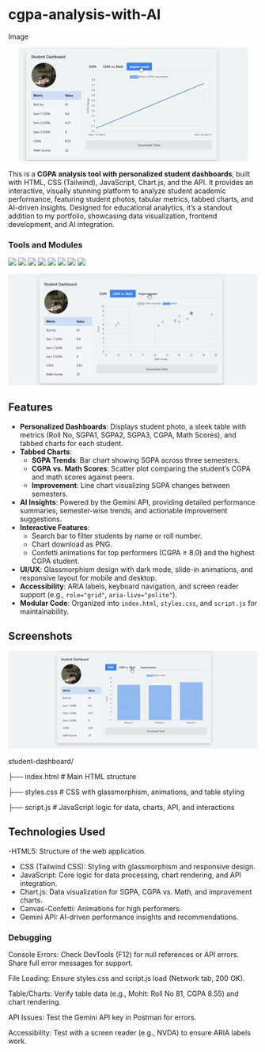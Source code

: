 # cgpa-analysis-with-AI
Image
 <div align="center">
  <img src="Screenshot_2025-06-30-18-56-14-63_254de13a4bc8758c9908fff1f73e3725.jpg" alt="DevOpsShack Banner">
</div>

This is a **CGPA analysis tool with personalized student dashboards**, built with HTML, CSS (Tailwind), JavaScript, Chart.js, and the  API. It provides an interactive, visually stunning platform to analyze student academic performance, featuring student photos, tabular metrics, tabbed charts, and AI-driven insights. Designed for educational analytics, it’s a standout addition to my portfolio, showcasing data visualization, frontend development, and AI integration.

### Tools and Modules 
![](https://img.shields.io/badge/Programming_Language-HTML-orange.svg)
![](https://img.shields.io/badge/Programming_Language-CSS-blue.svg)
![](https://img.shields.io/badge/Programming_Language-javascript-yellow.svg)
![](https://img.shields.io/badge/Tool_Used-Tailwind.css-red.svg)
![](https://img.shields.io/badge/Tool_Used-canva-indigo.svg)
![](https://img.shields.io/badge/Tool_Used-chart.js-darkpink.svg)
![](https://img.shields.io/badge/Application-Analysis-lemon.svg)
![](https://img.shields.io/badge/Status-Complete-green.svg)

<div align="center">
  <img src="Screenshot_2025-06-30-18-55-48-47_254de13a4bc8758c9908fff1f73e3725.jpg" alt="DevOpsShack Banner">
</div>


## Features

- **Personalized Dashboards**: Displays student photo, a sleek table with metrics (Roll No, SGPA1, SGPA2, SGPA3, CGPA, Math Scores), and tabbed charts for each student.
- **Tabbed Charts**:
  - **SGPA Trends**: Bar chart showing SGPA across three semesters.
  - **CGPA vs. Math Scores**: Scatter plot comparing the student’s CGPA and math scores against peers.
  - **Improvement**: Line chart visualizing SGPA changes between semesters.
- **AI Insights**: Powered by the Gemini API, providing detailed performance summaries, semester-wise trends, and actionable improvement suggestions.
- **Interactive Features**:
  - Search bar to filter students by name or roll number.
  - Chart download as PNG.
  - Confetti animations for top performers (CGPA ≥ 8.0) and the highest CGPA student.
- **UI/UX**: Glassmorphism design with dark mode, slide-in animations, and responsive layout for mobile and desktop.
- **Accessibility**: ARIA labels, keyboard navigation, and screen reader support (e.g., `role="grid"`, `aria-live="polite"`).
- **Modular Code**: Organized into `index.html`, `styles.css`, and `script.js` for maintainability.



## Screenshots

<div align="center">
  <img src="Screenshot_2025-06-30-18-55-28-74_254de13a4bc8758c9908fff1f73e3725.jpg" alt="DevOpsShack Banner">
</div>


student-dashboard/


├── index.html        # Main HTML structure

├── styles.css        # CSS with glassmorphism, animations, and table styling

├── script.js         # JavaScript logic for data, charts, API, and interactions

## Technologies Used

 -HTML5: Structure of the web application.
- CSS (Tailwind CSS): Styling with glassmorphism and responsive design.
- JavaScript: Core logic for data processing, chart rendering, and API integration.
- Chart.js: Data visualization for SGPA, CGPA vs. Math, and improvement charts.
- Canvas-Confetti: Animations for high performers.
- Gemini API: AI-driven performance insights and recommendations.

### Debugging

Console Errors: Check DevTools (F12) for null references or API errors. Share full error messages for support.

File Loading: Ensure styles.css and script.js load (Network tab, 200 OK).

Table/Charts: Verify table data (e.g., Mohit: Roll No 81, CGPA 8.55) and chart rendering.

API Issues: Test the Gemini API key in Postman for errors.

Accessibility: Test with a screen reader (e.g., NVDA) to ensure ARIA labels work.

